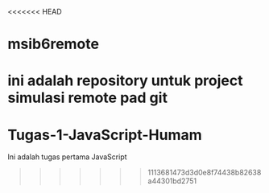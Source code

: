<<<<<<< HEAD
# msib6remote
ini adalah repository untuk project simulasi remote pad git
=======
# Tugas-1-JavaScript-Humam
Ini adalah tugas pertama JavaScript
>>>>>>> 1113681473d3d0e8f74438b82638a44301bd2751
